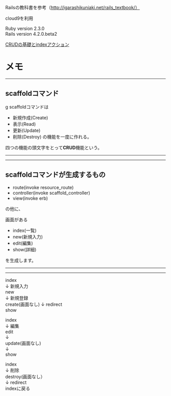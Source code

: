 Railsの教科書を参考（http://igarashikuniaki.net/rails_textbook/）

cloud9を利用


Ruby version 2.3.0  
Rails version 4.2.0.beta2  


[CRUDの基礎とindexアクション](http://igarashikuniaki.net/rails_textbook/crud.html)


# メモ


---

## scaffoldコマンド

g scaffoldコマンドは
* 新規作成(Create)
* 表示(Read)
* 更新(Update)
* 削除(Destroy)
の機能を一度に作れる。


四つの機能の頭文字をとって**CRUD**機能という。

---



---

## scaffoldコマンドが生成するもの

* route(invoke resource_route)
* controller(invoke scaffold_controller)
* view(invoke erb)

の他に、

画面がある

* index(一覧)
* new(新規入力)
* edit(編集)
* show(詳細)

を生成します。

---



---

index  
↓   新規入力  
new  
↓   新規登録  
create(画面なし)
↓   redirect  
show  



index  
↓   編集  
edit  
↓  
update(画面なし)  
↓  
show



index  
↓   削除  
destroy(画面なし）  
↓   redirect  
indexに戻る  